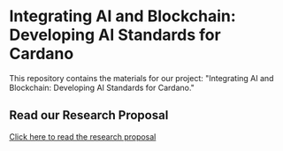 # Integrating AI and Blockchain: Developing AI Standards for Cardano

This repository contains the materials for our project: "Integrating AI and Blockchain: Developing AI Standards for Cardano."

## Read our Research Proposal

[Click here to read the research proposal](1200134_Integrating_AI_and_Blockchain.pdf)
